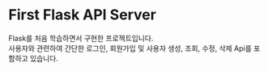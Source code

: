 # First Flask API Server

Flask를 처음 학습하면서 구현한 프로젝트입니다.<br>
사용자와 관련하여 간단한 로그인, 회원가입 및 사용자 생성, 조회, 수정, 삭제 Api를 포함하고 있습니다.